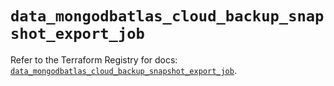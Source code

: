# `data_mongodbatlas_cloud_backup_snapshot_export_job`

Refer to the Terraform Registry for docs: [`data_mongodbatlas_cloud_backup_snapshot_export_job`](https://registry.terraform.io/providers/mongodb/mongodbatlas/1.21.4/docs/data-sources/cloud_backup_snapshot_export_job).
